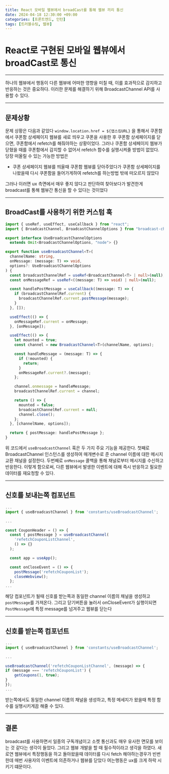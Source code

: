 ```yaml
---
title: React 모바일 웹뷰에서 broadCast를 통해 웹뷰 끼리 통신
date: 2024-04-18 12:30:00 +09:00
categories: [프론트엔드, 인턴]
tags: [트러블슈팅, 웹뷰]
---
```


# React로 구현된 모바일 웹뷰에서 broadCast로 통신

---

하나의 웹뷰에서 행동이 다른 웹뷰에 어떠한 영향을 미칠 때, 이를 효과적으로 감지하고 반응하는 것은 중요하다. 이러한 문제를 해결하기 위해 BroadcastChannel API를 사용할 수 있다.

---

## 문제상황

문제 상황은 다음과 같았다
`window.location.href = ${앱스킴URL}` 을 통해서 쿠폰함에서 쿠폰함 상세페이지 웹뷰를 새로 띄우고 쿠폰을 사용한 후 쿠폰함 상세페이지를 닫으면, 쿠폰함에서 refetch를 해줘야하는 상황이었다. 그러나 쿠폰함 상세페이지 웹뷰가 닫혔을 때를 쿠폰함에서 감지할 수 없어서 refetch 함수를 실행시켜줄 방법이 없었다.
당장 떠올릴 수 있는 가능한 방법은

- 쿠폰 상세페이지 웹뷰를 띄울때 쿠폰함 웹뷰를 닫아주었다가 쿠폰함 상세페이지를 나왔을때 다시 쿠폰함을 들어가게하여 refetch를 하는방법
  밖에 떠오르지 않았다

그러나 이러면 ux 측면에서 매우 좋지 않다고 판단하여 찾아보다가 발견한게 broadcast를 통해 웹뷰간 통신을 할 수 있다는 것이었다

---

## BroadCast를 사용하기 위한 커스텀 훅

```ts
import { useRef, useEffect, useCallback } from "react";
import { BroadcastChannel, BroadcastChannelOptions } from "broadcast-channel";

export interface UseBroadcastChannelOptions
  extends Omit<BroadcastChannelOptions, "node"> {}

export function useBroadcastChannel<T>(
  channelName: string,
  onMessage: (message: T) => void,
  options?: UseBroadcastChannelOptions
) {
  const broadcastChannelRef = useRef<BroadcastChannel<T> | null>(null);
  const onMessageRef = useRef<((message: T) => void) | null>(null);

  const handlePostMessage = useCallback((message: T) => {
    if (broadcastChannelRef.current) {
      broadcastChannelRef.current.postMessage(message);
    }
  }, []);

  useEffect(() => {
    onMessageRef.current = onMessage;
  }, [onMessage]);

  useEffect(() => {
    let mounted = true;
    const channel = new BroadcastChannel<T>(channelName, options);

    const handleMessage = (message: T) => {
      if (!mounted) {
        return;
      }
      onMessageRef.current?.(message);
    };

    channel.onmessage = handleMessage;
    broadcastChannelRef.current = channel;

    return () => {
      mounted = false;
      broadcastChannelRef.current = null;
      channel.close();
    };
  }, [channelName, options]);

  return { postMessage: handlePostMessage };
}
```

위 코드에서 `useBroadcastChannel` 훅은 두 가지 주요 기능을 제공한다. 첫째로 BroadcastChannel 인스턴스를 생성하여 매개변수로 준 channel 이름에 대한 메시지 교환 채널을 설정한다. 두번째로 `onMessage` 콜백을 통해 채널로부터 메시지를 수신하고 반응한다. 이렇게 함으로써, 다른 웹뷰에서 발생한 이벤트에 대해 즉시 반응하고 필요한 데이터를 재요청할 수 있다.

---

## 신호를 보내는쪽 컴포넌트

```ts
...
import { useBroadcastChannel } from 'constants/useBroadcastChannel';

...

const CouponHeader = () => {
  const { postMessage } = useBroadcastChannel(
    'refetchCouponListChannel',
    () => {}
  );

  const app = useApp();

  const onCloseEvent = () => {
    postMessage('refetchCouponList');
    closeWebview();
  };
...

```

해당 컴포넌트가 될때 신호를 받는쪽과 동일한 channel 이름의 채널을 생성하고 `postMessage`를 가져온다. 그리고 닫기버튼을 눌러서 onCloseEvent가 실행이되면 `PostMessage`에 특정 message를 넘겨주고 웹뷰를 닫는다

---

## 신호를 받는쪽 컴포넌트

```ts
...
import { useBroadcastChannel } from 'constants/useBroadcastChannel';

...

useBroadcastChannel('refetchCouponListChannel', (message) => {
if (message === 'refetchCouponList') {
    getCoupons(1, true);
}
});
...

```

받는쪽에서도 동일한 channel 이름의 채널을 생성하고, 특정 메세지가 왔을때 특정 함수를 실행시키게끔 해줄 수 있다.

---

## 결론

broadcast를 사용하면서 일종의 구독개념이고 소켓 통신과도 매우 유사한 면모를 보이는 것 같다는 생각이 들었다. 그리고 웹뷰 개발을 할 때 필수적이라고 생각을 하였다. 새로연 웹뷰에서 특정행동을 하고 돌아왔을때 데이터를 다시 fetch 해야하는경우가 빈번한데 매번 사용자의 이벤트에 의존하거나 웹뷰를 닫았다 여는행동은 ux를 크게 하락 시키기 떄문이다.

